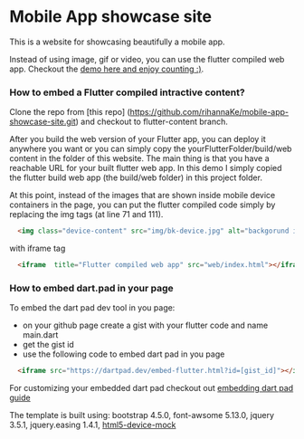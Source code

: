 # Mobile App showcase site 
This is a website for showcasing beautifully a mobile app.

Instead of using image, gif or video, you can use the flutter compiled web app.
Checkout the [demo here and enjoy counting :)](https://rihannake.github.io/mobile-app-showcase-site/).

### How to embed a Flutter compiled intractive content?

 Clone the repo from [this repo] (https://github.com/rihannaKe/mobile-app-showcase-site.git) 
 and checkout to flutter-content branch.

 After you build the web version of your Flutter app, you can deploy it anywhere you want or you can simply copy the 
 yourFlutterFolder/build/web content in the folder of this website. The main thing is that you have a reachable URL for your built flutter web app. In this demo I simply copied the flutter build web app  (the build/web folder) in this project folder. 

 At this point, instead of the images that are shown inside mobile device containers in the page, you can put the flutter compiled code simply by replacing the img tags (at line 71 and 111).

```html
  <img class="device-content" src="img/bk-device.jpg" alt="backgorund image"/>
```

  with iframe tag

```html
  <iframe  title="Flutter compiled web app" src="web/index.html"></iframe>
```

### How to embed dart.pad in your page
  To embed the dart pad dev tool in you page:
  - on your github page create a gist with your flutter code and name main.dart 
  - get the gist id 
  - use the following code to embed dart pad in you page

```html
  <iframe src="https://dartpad.dev/embed-flutter.html?id=[gist_id]"></iframe>
```
  For customizing your embedded dart pad checkout out [embedding dart pad guide](https://github.com/dart-lang/dart-pad/wiki/Embedding-Guide)

The template is built using: bootstrap 4.5.0, font-awsome 5.13.0, jquery 3.5.1,  jquery.easing 1.4.1, [html5-device-mock](https://github.com/pixelsign/html5-device-mockups) 
